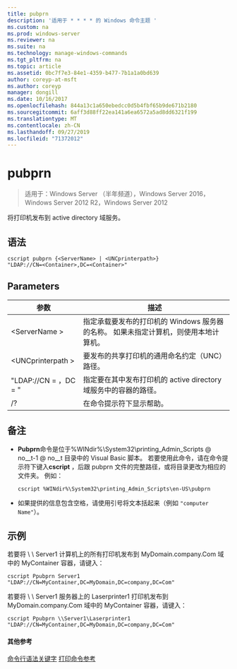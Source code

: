 ```yaml
---
title: pubprn
description: '适用于 * * * * 的 Windows 命令主题 '
ms.custom: na
ms.prod: windows-server
ms.reviewer: na
ms.suite: na
ms.technology: manage-windows-commands
ms.tgt_pltfrm: na
ms.topic: article
ms.assetid: 0bc7f7e3-84e1-4359-b477-7b1a1a0bd639
author: coreyp-at-msft
ms.author: coreyp
manager: dongill
ms.date: 10/16/2017
ms.openlocfilehash: 844a13c1a650ebedcc0d5b4fbf65b9de671b2180
ms.sourcegitcommit: 6aff3d88ff22ea141a6ea6572a5ad8dd6321f199
ms.translationtype: MT
ms.contentlocale: zh-CN
ms.lasthandoff: 09/27/2019
ms.locfileid: "71372012"
---
```

# <a name="pubprn"></a>pubprn

>适用于：Windows Server （半年频道），Windows Server 2016，Windows Server 2012 R2，Windows Server 2012

将打印机发布到 active directory 域服务。

## <a name="syntax"></a>语法
```
cscript pubprn {<ServerName> | <UNCprinterpath>} 
"LDAP://CN=<Container>,DC=<Container>"
```

## <a name="parameters"></a>Parameters
|参数|描述|
|-------|--------|
|\<ServerName >|指定承载要发布的打印机的 Windows 服务器的名称。 如果未指定计算机，则使用本地计算机。|
|\<UNCprinterpath >|要发布的共享打印机的通用命名约定（UNC）路径。|
|"LDAP://CN = <Container>，DC = <Container>"|指定要在其中发布打印机的 active directory 域服务中的容器的路径。|
|/?|在命令提示符下显示帮助。|

## <a name="remarks"></a>备注
-   **Pubprn**命令是位于%WINdir%\System32\printing_Admin_Scripts @ no__t-1 @ no__t 目录中的 Visual Basic 脚本。 若要使用此命令，请在命令提示符下键入**cscript** ，后跟 pubprn 文件的完整路径，或将目录更改为相应的文件夹。 例如：
    ```
    cscript %WINdir%\System32\printing_Admin_Scripts\en-US\pubprn
    ```
-   如果提供的信息包含空格，请使用引号将文本括起来（例如 `"computer Name"`）。

## <a name="BKMK_examples"></a>示例
若要将 \\ \ Server1 计算机上的所有打印机发布到 MyDomain.company.Com 域中的 MyContainer 容器，请键入：
```
cscript Ppubprn Server1 "LDAP://CN=MyContainer,DC=MyDomain,DC=company,DC=Com"
```
若要将 \\ \ Server1 服务器上的 Laserprinter1 打印机发布到 MyDomain.company.Com 域中的 MyContainer 容器，请键入：
```
cscript Ppubprn \\Server1\Laserprinter1 "LDAP://CN=MyContainer,DC=MyDomain,DC=company,DC=Com"
```

#### <a name="additional-references"></a>其他参考
[命令行语法关键字](command-line-syntax-key.md)
[打印命令参考](print-command-reference.md)
